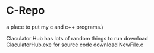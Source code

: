 # C-Repo
a place to put my c and c++ programs.\

Claculator Hub has lots of random things to run download ClaculatorHub.exe for source code download NewFile.c
